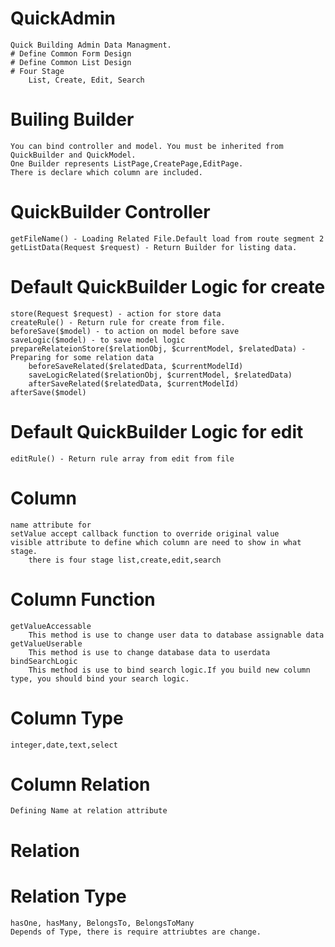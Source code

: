 # QuickAdmin
    Quick Building Admin Data Managment.
    # Define Common Form Design
    # Define Common List Design
    # Four Stage
        List, Create, Edit, Search

# Builing Builder
    You can bind controller and model. You must be inherited from QuickBuilder and QuickModel.
    One Builder represents ListPage,CreatePage,EditPage.
    There is declare which column are included.

# QuickBuilder Controller
    getFileName() - Loading Related File.Default load from route segment 2
    getListData(Request $request) - Return Builder for listing data.

# Default QuickBuilder Logic for create
    store(Request $request) - action for store data
    createRule() - Return rule for create from file.
    beforeSave($model) - to action on model before save
    saveLogic($model) - to save model logic
    prepareRelateionStore($relationObj, $currentModel, $relatedData) - Preparing for some relation data
        beforeSaveRelated($relatedData, $currentModelId)
        saveLogicRelated($relationObj, $currentModel, $relatedData)
        afterSaveRelated($relatedData, $currentModelId)
    afterSave($model)
# Default QuickBuilder Logic for edit
    editRule() - Return rule array from edit from file

# Column
    name attribute for
    setValue accept callback function to override original value
    visible attribute to define which column are need to show in what stage.
        there is four stage list,create,edit,search

# Column Function
    getValueAccessable
        This method is use to change user data to database assignable data
    getValueUserable
        This method is use to change database data to userdata
    bindSearchLogic
        This method is use to bind search logic.If you build new column type, you should bind your search logic.

# Column Type
    integer,date,text,select

# Column Relation
    Defining Name at relation attribute
    
# Relation
# Relation Type
    hasOne, hasMany, BelongsTo, BelongsToMany
    Depends of Type, there is require attriubtes are change.